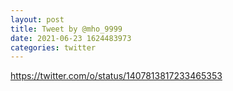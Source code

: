 ```yaml
--- 
layout: post 
title: Tweet by @mho_9999 
date: 2021-06-23 1624483973 
categories: twitter 
--- 
```

https://twitter.com/o/status/1407813817233465353
